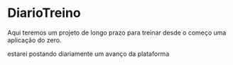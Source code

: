 # DiarioTreino

Aqui teremos um projeto de longo prazo para treinar desde o começo uma aplicação do zero.

estarei postando diariamente um avanço da plataforma
